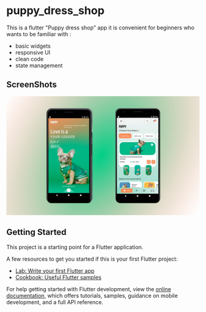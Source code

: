 # puppy_dress_shop

This is a flutter "Puppy dress shop" app
it is convenient for beginners who wants to be familiar with :
- basic widgets
- responsive UI
- clean code
- state management

## ScreenShots

![screenshot](assets/images/puppy-shop-cover.jpg?raw=true "puppy-shop-cover")
## Getting Started

This project is a starting point for a Flutter application.

A few resources to get you started if this is your first Flutter project:

- [Lab: Write your first Flutter app](https://docs.flutter.dev/get-started/codelab)
- [Cookbook: Useful Flutter samples](https://docs.flutter.dev/cookbook)

For help getting started with Flutter development, view the
[online documentation](https://docs.flutter.dev/), which offers tutorials,
samples, guidance on mobile development, and a full API reference.
